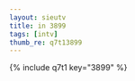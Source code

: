 ```yaml
--- 
layout: sieutv
title: in 3899
tags: [intv]
thumb_re: q7t13899
---
```

{% include q7t1 key="3899" %} 
